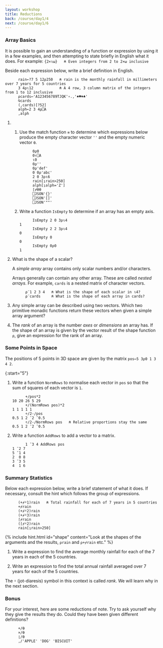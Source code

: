 ```yaml
---
layout: workshop
title: Reductions
back: /course/day1/4
next: /course/day1/6
---
```


### Array Basics
It is possible to gain an understanding of a function or expression by using it in a few examples, and then attempting to state briefly in English what it does. For example: `{2×⍳⍵}   ⍝ Even integers from 2 to 2×⍵ inclusive`

Beside each expression below, write a brief definition in English.

```APL
      rain←?7 5 12⍴250   ⍝ rain is the monthly rainfall in millimeters over 7 years for 5 countries
      3 4⍴⍳12            ⍝ A 4 row, 3 column matrix of the integers from 1 to 12 inclusive      
      ⍴cards←'A123456789TJQK'∘.,'♠♥♦♣'
      ⍉cards
      (,cards)[?52]
      alph←2 3 4⍴⎕A
      ,alph      
```

1. 
    1. Use the match function `≡` to determine which expressions below produce the empty character vector `''` and the empty numeric vector `⍬`.
        ```APL
              0⍴0
              0↑⎕A 
              ⍳0
              0⍴''
              0⍴'def'
              0 0⍴'abc'
              2 0 3⍴⍳6
              rain[⍸rain>250]
              alph[⍸alph='Z']
              ⌈⌿⍬⍬
              ⎕JSON'{}'
              ⎕JSON'[]'
              ⎕JSON'""'
        ```

    1. Write a function `IsEmpty` to determine if an array has an empty axis.
        ```APL
              IsEmpty 2 0 3⍴⍳4
        1
              IsEmpty 2 2 3⍴⍳4
        0
              IsEmpty 0
        0
              IsEmpty 0⍴0
        1
        ```

1. What is the shape of a scalar?


    A *simple array* array contains only scalar numbers and/or characters. 

    Arrays generally can contain any other array. These are called *nested arrays*. For example, `cards` is a nested matrix of character vectors.

    ```APL
          ⍴¨1 2 3 4   ⍝ What is the shape of each scalar in ⍳4?
          ⍴¨cards     ⍝ What is the shape of each array in cards?
    ```

1. Any simple array can be described using two vectors. Which two primitive monadic functions return these vectors when given a simple array argument?

1. The *rank* of an array is the number *axes* or *dimensions* an array has. If the shape of an array is given by the vector result of the shape function `⍴`, give an expression for the rank of an array.

### Some Points in Space 

The positions of 5 points in 3D space are given by the matrix `pos←5 3⍴0 1 3 4 2`.

{:start="5"}
1. Write a function `NormRows` to normalise each vector in `pos` so that the sum of squares of each vector is `1`.

    ```APL
          +/pos*2
    10 20 26 5 29
          +/(NormRows pos)*2
    1 1 1 1 1 
          ÷/2-/pos   
    0.5 1 2 ¯2 ¯0.5
          ÷/2-/NormRows pos   ⍝ Relative proportions stay the same
    0.5 1 2 ¯2 ¯0.5    
    ```

1. Write a function `AddRows` to add a vector to a matrix.

    ```APL
          1 ¯3 4 AddRows pos
    1 ¯2 7
    5 ¯1 4
    2  0 8
    3 ¯3 5
    4  1 6
    ```

### Summary Statistics

Below each expression below, write a brief statement of what it does. If necessary, consult the hint which follows the group of expressions. 

```APL
      (+⌿⍤1)rain   ⍝ Total rainfall for each of 7 years in 5 countries
      +⌿rain          
      (+⌿⍤2)rain
      (+⌿⍤3)rain
      ⌈⌿rain
      (⌈⌿⍤2)rain
      rain[⍸rain>250]
```

{% include hint.html id="shape" content="Look at the shapes of the arguments and the results, <code class='language-apl'>⍴rain</code> and <code class='language-apl'>⍴+⌿rain</code> etc." %}

1. Write a expression to find the average monthly rainfall for each of the 7 years in each of the 5 countries.

1. Write an expression to find the total annual rainfall averaged over 7 years for each of the 5 countries.

The `⍤` (jot-diaresis) symbol in this context is called *rank*. We will learn why in the next section.

### Bonus
For your interest, here are some reductions of note. Try to ask yourself why they give the results they do. Could they have been given different definitions?

```APL
      +/⍬
      ×/⍬
      ⌊/⍬
      ,/'APPLE' 'DOG' 'BISCUIT'
```